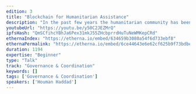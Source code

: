 ```yaml
---
edition: 3
title: "Blockchain for Humanitarian Assistance"
description: "In the past few years the humanitarian community has been increasingly adopting Cash-Based Transfers as the means to provide assistance to beneficiaries. With CBT instead of, for example, receiving in-kind food, beneficiaries receive the means to purchase their own food in the form of pre-paid bank cards, mobile money, vouchers, and bank notes. In order to enable CBT, organizations rely on financial service intermediaries that bring with them costs, risks, reduced beneficiary privacy, accountability concerns, and delays. WFP is piloting an Ethereum based blockchain project called ‘Building Blocks’ to address these issues and reduce duplication and fragmentation in the system by fostering interagency collaboration around a neutral blockchain platform."
youtubeUrl: "https://youtu.be/y50C2JEZMrQ"
ipfsHash: "QmSCfihcYBhJa6Pex31mkJ55ZHcbprrdHuTuNeWMKepCRd"
ethernaIndex: "https://etherna.io/embed/634659b3080a54f6d733ebf8"
ethernaPermalink: "https://etherna.io/embed/6ce44643e6e62cf625b9f73bdbeea8f9b33158b498e461edcb872e5bb069251e"
duration: 1194
expertise: "Beginner"
type: "Talk"
track: "Governance & Coordination"
keywords: []
tags: ['Governance & Coordination']
speakers: ['Houman Haddad']
---
```

